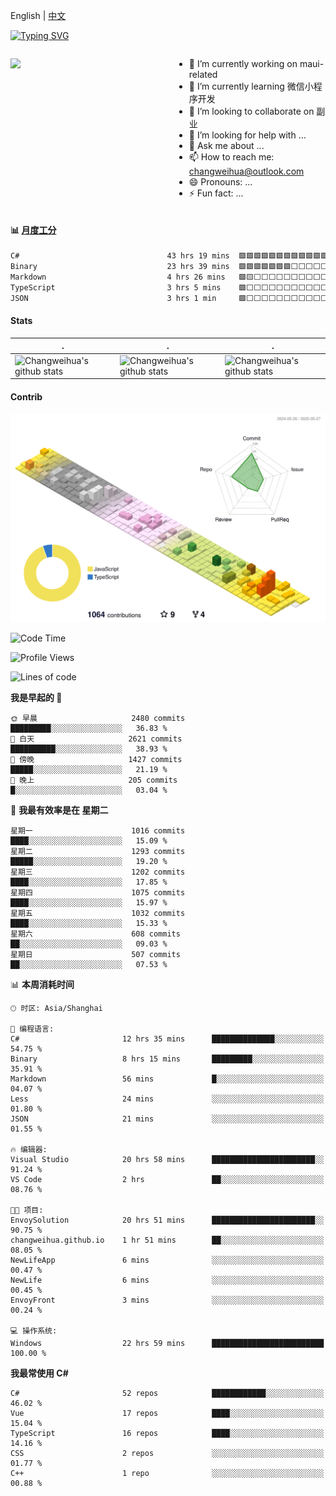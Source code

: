 English | [中文](README_CN.md)

[![Typing SVG](https://readme-typing-svg.herokuapp.com?color=%2336BCF7&center=true&vCenter=true&width=600&lines=Hi+there+👋,+I+am+Chang+Weihua;+Welcome+to+My+Profile!;Over+9+years+of+programming+experience;Always+learning+new+things+)](https://git.io/typing-svg)

<div style="display: grid;gap: 20px;grid-template-columns: repeat(auto-fit, minmax(240px, 1fr));">

[<img src="https://github-readme-stats.vercel.app/api?username=changweihua&show_icons=true&locale=cn" />](https://metrics.lecoq.io/changweihua#gh-light-mode-only)

<div>

- 🔭 I’m currently working on maui-related
- 🌱 I’m currently learning 微信小程序开发
- 👯 I’m looking to collaborate on 副业
- 🤔 I’m looking for help with ...
- 💬 Ask me about ...
- 📫 How to reach me: changweihua@outlook.com
- 😄 Pronouns: ...
- ⚡ Fun fact: ...

</div>

</div>

#### :bar_chart: [月度工分](https://github.com/changweihua/wakapi)

<!--START_SECTION:wakao-->

```txt
C#                                 43 hrs 19 mins  🟩🟩🟩🟩🟩🟩🟩🟩🟩🟩🟩🟩🟨⬜⬜⬜⬜⬜⬜⬜⬜⬜⬜⬜⬜   50.17 %
Binary                             23 hrs 39 mins  🟩🟩🟩🟩🟩🟩🟩⬜⬜⬜⬜⬜⬜⬜⬜⬜⬜⬜⬜⬜⬜⬜⬜⬜⬜   27.41 %
Markdown                           4 hrs 26 mins   🟩🟨⬜⬜⬜⬜⬜⬜⬜⬜⬜⬜⬜⬜⬜⬜⬜⬜⬜⬜⬜⬜⬜⬜⬜   05.15 %
TypeScript                         3 hrs 5 mins    🟩⬜⬜⬜⬜⬜⬜⬜⬜⬜⬜⬜⬜⬜⬜⬜⬜⬜⬜⬜⬜⬜⬜⬜⬜   03.58 %
JSON                               3 hrs 1 min     🟩⬜⬜⬜⬜⬜⬜⬜⬜⬜⬜⬜⬜⬜⬜⬜⬜⬜⬜⬜⬜⬜⬜⬜⬜   03.50 %
```

<!--END_SECTION:wakao-->

#### Stats ####


| .                                                                                                                                            | .                                                                                                                                      | .                                                                                                                                                     |
| -------------------------------------------------------------------------------------------------------------------------------------------- | -------------------------------------------------------------------------------------------------------------------------------------- | ----------------------------------------------------------------------------------------------------------------------------------------------------- |
| ![Changweihua's github stats](https://github-readme-stats.vercel.app/api?username=changweihua&show_icons=true&theme=radical&hide_title=true) | ![Changweihua's github stats](https://github-readme-stats.vercel.app/api/top-langs/?username=changweihua&theme=radical&layout=compact) | ![Changweihua's github stats](https://github-readme-stats.vercel.app/api?username=changweihua&show_icons=true&theme=radical&include_all_commits=true) |


#### Contrib ####

<!--   profile-green-animate -->
![](./profile-3d-contrib/profile-south-season-animate.svg)

<!--START_SECTION:waka-->
![Code Time](http://img.shields.io/badge/Code%20Time-1%2C439%20hrs%2041%20mins-blue)

![Profile Views](http://img.shields.io/badge/%E4%B8%AA%E4%BA%BA%E8%B5%84%E6%96%99%E8%A7%82%E7%9C%8B%E6%AC%A1%E6%95%B0-0-blue)

![Lines of code](https://img.shields.io/badge/%E4%BB%8E%E3%80%8CHello%20World%E3%80%8D%E8%B5%B7%E6%88%91%E5%B7%B2%E7%BB%8F%E5%86%99%E4%BA%86-24.0%20million%20%E8%A1%8C%E4%BB%A3%E7%A0%81-blue)

**我是早起的 🐤** 

```text
🌞 早晨                     2480 commits        █████████░░░░░░░░░░░░░░░░   36.83 % 
🌆 白天                     2621 commits        ██████████░░░░░░░░░░░░░░░   38.93 % 
🌃 傍晚                     1427 commits        █████░░░░░░░░░░░░░░░░░░░░   21.19 % 
🌙 晚上                     205 commits         █░░░░░░░░░░░░░░░░░░░░░░░░   03.04 % 
```
📅 **我最有效率是在 星期二** 

```text
星期一                      1016 commits        ████░░░░░░░░░░░░░░░░░░░░░   15.09 % 
星期二                      1293 commits        █████░░░░░░░░░░░░░░░░░░░░   19.20 % 
星期三                      1202 commits        ████░░░░░░░░░░░░░░░░░░░░░   17.85 % 
星期四                      1075 commits        ████░░░░░░░░░░░░░░░░░░░░░   15.97 % 
星期五                      1032 commits        ████░░░░░░░░░░░░░░░░░░░░░   15.33 % 
星期六                      608 commits         ██░░░░░░░░░░░░░░░░░░░░░░░   09.03 % 
星期日                      507 commits         ██░░░░░░░░░░░░░░░░░░░░░░░   07.53 % 
```


📊 **本周消耗时间** 

```text
🕑︎ 时区: Asia/Shanghai

💬 编程语言: 
C#                       12 hrs 35 mins      ██████████████░░░░░░░░░░░   54.75 % 
Binary                   8 hrs 15 mins       █████████░░░░░░░░░░░░░░░░   35.91 % 
Markdown                 56 mins             █░░░░░░░░░░░░░░░░░░░░░░░░   04.07 % 
Less                     24 mins             ░░░░░░░░░░░░░░░░░░░░░░░░░   01.80 % 
JSON                     21 mins             ░░░░░░░░░░░░░░░░░░░░░░░░░   01.55 % 

🔥 编辑器: 
Visual Studio            20 hrs 58 mins      ███████████████████████░░   91.24 % 
VS Code                  2 hrs               ██░░░░░░░░░░░░░░░░░░░░░░░   08.76 % 

🐱‍💻 项目: 
EnvoySolution            20 hrs 51 mins      ███████████████████████░░   90.75 % 
changweihua.github.io    1 hr 51 mins        ██░░░░░░░░░░░░░░░░░░░░░░░   08.05 % 
NewLifeApp               6 mins              ░░░░░░░░░░░░░░░░░░░░░░░░░   00.47 % 
NewLife                  6 mins              ░░░░░░░░░░░░░░░░░░░░░░░░░   00.45 % 
EnvoyFront               3 mins              ░░░░░░░░░░░░░░░░░░░░░░░░░   00.24 % 

💻 操作系统: 
Windows                  22 hrs 59 mins      █████████████████████████   100.00 % 
```

**我最常使用 C#** 

```text
C#                       52 repos            ████████████░░░░░░░░░░░░░   46.02 % 
Vue                      17 repos            ████░░░░░░░░░░░░░░░░░░░░░   15.04 % 
TypeScript               16 repos            ████░░░░░░░░░░░░░░░░░░░░░   14.16 % 
CSS                      2 repos             ░░░░░░░░░░░░░░░░░░░░░░░░░   01.77 % 
C++                      1 repo              ░░░░░░░░░░░░░░░░░░░░░░░░░   00.88 % 
```




<!--END_SECTION:waka-->


<!-- ![](assets/Bottom_down.svg) -->
